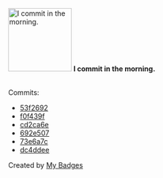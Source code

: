 <img src="https://my-badges.github.io/my-badges/morning-commits.png" alt="I commit in the morning." title="I commit in the morning." width="128">
<strong>I commit in the morning.</strong>
<br><br>

Commits:

- <a href="https://github.com/HorebZ/HorebZ/commit/53f269240898eba56254607addb6fb9b1fc7f3ce">53f2692</a>
- <a href="https://github.com/HorebZ/HorebZ/commit/f0f439f455aab18cad678ec3fd3bda6cfbbd4a0b">f0f439f</a>
- <a href="https://github.com/HorebZ/HorebZ/commit/cd2ca6e469b44ddcfc00f90daaf0713a44fb6e5d">cd2ca6e</a>
- <a href="https://github.com/HorebZ/HorebZ/commit/692e5076c413409fd23a033b274e9adc31c68b17">692e507</a>
- <a href="https://github.com/HorebZ/HorebZ/commit/73e6a7cd7393c1afa064fe810fef417b70a0ee2d">73e6a7c</a>
- <a href="https://github.com/HorebZ/HorebZ/commit/dc4ddee38b3ea9a5fd9fec571e7361c2bb5e0703">dc4ddee</a>


Created by <a href="https://github.com/my-badges/my-badges">My Badges</a>